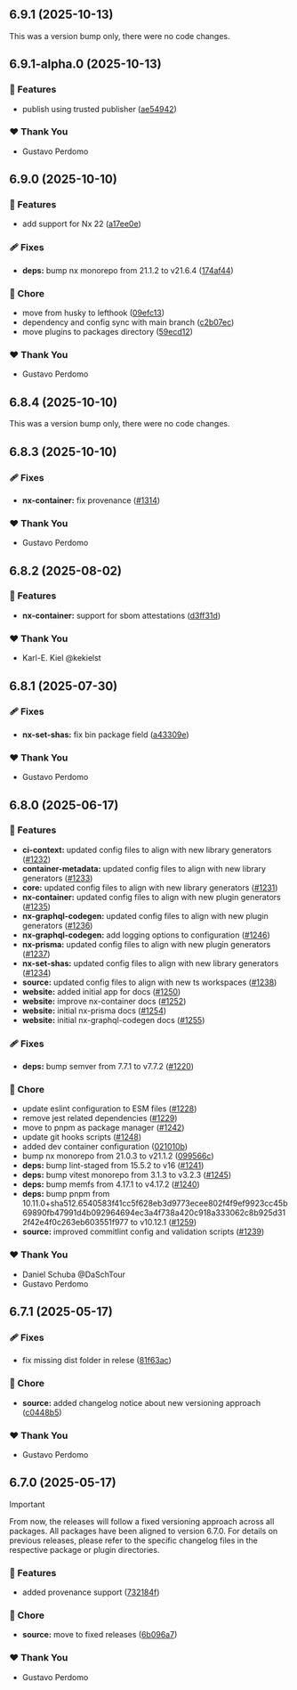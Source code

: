 ## 6.9.1 (2025-10-13)

This was a version bump only, there were no code changes.

## 6.9.1-alpha.0 (2025-10-13)

### 🚀 Features

- publish using trusted publisher ([ae54942](https://github.com/gperdomor/nx-tools/commit/ae54942))

### ❤️ Thank You

- Gustavo Perdomo

## 6.9.0 (2025-10-10)

### 🚀 Features

- add support for Nx 22 ([a17ee0e](https://github.com/gperdomor/nx-tools/commit/a17ee0e))

### 🩹 Fixes

- **deps:** bump nx monorepo from 21.1.2 to v21.6.4 ([174af44](https://github.com/gperdomor/nx-tools/commit/174af44))

### 🏡 Chore

- move from husky to lefthook ([09efc13](https://github.com/gperdomor/nx-tools/commit/09efc13))
- dependency and config sync with main branch ([c2b07ec](https://github.com/gperdomor/nx-tools/commit/c2b07ec))
- move plugins to packages directory ([59ecd12](https://github.com/gperdomor/nx-tools/commit/59ecd12))

### ❤️ Thank You

- Gustavo Perdomo

## 6.8.4 (2025-10-10)

This was a version bump only, there were no code changes.

## 6.8.3 (2025-10-10)

### 🩹 Fixes

- **nx-container:** fix provenance ([#1314](https://github.com/gperdomor/nx-tools/issues/1314))

### ❤️ Thank You

- Gustavo Perdomo

## 6.8.2 (2025-08-02)

### 🚀 Features

- **nx-container:** support for sbom attestations ([d3ff31d](https://github.com/gperdomor/nx-tools/commit/d3ff31d))

### ❤️ Thank You

- Karl-E. Kiel @kekielst

## 6.8.1 (2025-07-30)

### 🩹 Fixes

- **nx-set-shas:** fix bin package field ([a43309e](https://github.com/gperdomor/nx-tools/commit/a43309e))

### ❤️ Thank You

- Gustavo Perdomo

## 6.8.0 (2025-06-17)

### 🚀 Features

- **ci-context:** updated config files to align with new library generators ([#1232](https://github.com/gperdomor/nx-tools/pull/1232))
- **container-metadata:** updated config files to align with new library generators ([#1233](https://github.com/gperdomor/nx-tools/pull/1233))
- **core:** updated config files to align with new library generators ([#1231](https://github.com/gperdomor/nx-tools/pull/1231))
- **nx-container:** updated config files to align with new plugin generators ([#1235](https://github.com/gperdomor/nx-tools/pull/1235))
- **nx-graphql-codegen:** updated config files to align with new plugin generators ([#1236](https://github.com/gperdomor/nx-tools/pull/1236))
- **nx-graphql-codegen:** add logging options to configuration ([#1246](https://github.com/gperdomor/nx-tools/pull/1246))
- **nx-prisma:** updated config files to align with new plugin generators ([#1237](https://github.com/gperdomor/nx-tools/pull/1237))
- **nx-set-shas:** updated config files to align with new library generators ([#1234](https://github.com/gperdomor/nx-tools/pull/1234))
- **source:** updated config files to align with new ts workspaces ([#1238](https://github.com/gperdomor/nx-tools/pull/1238))
- **website:** added initial app for docs ([#1250](https://github.com/gperdomor/nx-tools/pull/1250))
- **website:** improve nx-container docs ([#1252](https://github.com/gperdomor/nx-tools/pull/1252))
- **website:** initial nx-prisma docs ([#1254](https://github.com/gperdomor/nx-tools/pull/1254))
- **website:** initial nx-graphql-codegen docs ([#1255](https://github.com/gperdomor/nx-tools/pull/1255))

### 🩹 Fixes

- **deps:** bump semver from 7.7.1 to v7.7.2 ([#1220](https://github.com/gperdomor/nx-tools/pull/1220))

### 🏡 Chore

- update eslint configuration to ESM files ([#1228](https://github.com/gperdomor/nx-tools/pull/1228))
- remove jest related dependencies ([#1229](https://github.com/gperdomor/nx-tools/pull/1229))
- move to pnpm as package manager ([#1242](https://github.com/gperdomor/nx-tools/pull/1242))
- update git hooks scripts ([#1248](https://github.com/gperdomor/nx-tools/pull/1248))
- added dev container configuration ([021010b](https://github.com/gperdomor/nx-tools/commit/021010b))
- bump nx monorepo from 21.0.3 to v21.1.2 ([099566c](https://github.com/gperdomor/nx-tools/commit/099566c))
- **deps:** bump lint-staged from 15.5.2 to v16 ([#1241](https://github.com/gperdomor/nx-tools/pull/1241))
- **deps:** bump vitest monorepo from 3.1.3 to v3.2.3 ([#1245](https://github.com/gperdomor/nx-tools/pull/1245))
- **deps:** bump memfs from 4.17.1 to v4.17.2 ([#1240](https://github.com/gperdomor/nx-tools/pull/1240))
- **deps:** bump pnpm from 10.11.0+sha512.6540583f41cc5f628eb3d9773ecee802f4f9ef9923cc45b69890fb47991d4b092964694ec3a4f738a420c918a333062c8b925d312f42e4f0c263eb603551f977 to v10.12.1 ([#1259](https://github.com/gperdomor/nx-tools/pull/1259))
- **source:** improved commitlint config and validation scripts ([#1239](https://github.com/gperdomor/nx-tools/pull/1239))

### ❤️ Thank You

- Daniel Schuba @DaSchTour
- Gustavo Perdomo

## 6.7.1 (2025-05-17)

### 🩹 Fixes

- fix missing dist folder in relese ([81f63ac](https://github.com/gperdomor/nx-tools/commit/81f63ac))

### 🏡 Chore

- **source:** added changelog notice about new versioning approach ([c0448b5](https://github.com/gperdomor/nx-tools/commit/c0448b5))

### ❤️ Thank You

- Gustavo Perdomo

## 6.7.0 (2025-05-17)

> [!IMPORTANT]
> From now, the releases will follow a fixed versioning approach across all packages. All packages have been aligned to version 6.7.0. For details on previous releases, please refer to the specific changelog files in the respective package or plugin directories.

### 🚀 Features

- added provenance support ([732184f](https://github.com/gperdomor/nx-tools/commit/732184f))

### 🏡 Chore

- **source:** move to fixed releases ([6b096a7](https://github.com/gperdomor/nx-tools/commit/6b096a7))

### ❤️ Thank You

- Gustavo Perdomo
